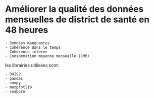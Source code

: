 # Améliorer la qualité des données mensuelles de district de santé en 48 heures

	- Données manquantes
	- Cohérence dans le temps
	- Cohérence interne
	- Consommation moyenne mensuelle (CMM)

les librairies utilisées sont:

	- DHIS2
	- pandas
	- numpy
	- matplotlib
	- seaborn


